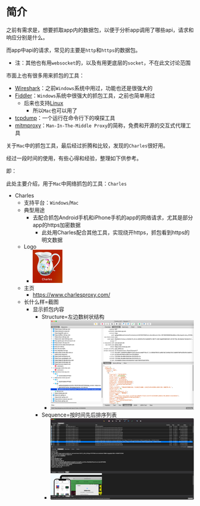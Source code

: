 # 简介

之前有需求是，想要抓取app内的数据包，以便于分析app调用了哪些api，请求和响应分别是什么。

而app中api的请求，常见的主要是`http`和`https`的数据包。

* 注：其他也有用`websocket`的，以及有用更底层的`socket`，不在此文讨论范围

市面上也有很多用来抓包的工具：

* [Wireshark](https://www.wireshark.org)：之前`Windows`系统中用过，功能也还是很强大的
* [Fiddler](https://www.telerik.com/fiddler)：`Windows`系统中很强大的抓包工具，之前也简单用过
  * 后来也支持[Linux](http://telerik-fiddler.s3.amazonaws.com/fiddler/fiddler-linux.zip)
    * 所以`Mac`也可以用了
* [tcpdump](https://www.tcpdump.org)：一个运行在命令行下的嗅探工具
* [mitmproxy](https://mitmproxy.org)：`Man-In-The-Middle Proxy`的简称，免费和开源的交互式代理工具

关于`Mac`中的抓包工具，最后经过折腾和比较，发现的`Charles`很好用。

经过一段时间的使用，有些心得和经验，整理如下供参考。

即：

此处主要介绍，用于`Mac`中网络抓包的工具：`Charles`

* Charles
  * 支持平台：`Windows`/`Mac`
  * 典型用途
    * 去配合抓包Android手机和iPhone手机的app的网络请求，尤其是部分app的https加密数据
      * 此处用Charles配合其他工具，实现绕开https，抓包看到https的明文数据
  * Logo
    * ![charles_logo](../assets/img/charles_logo.png)
  * 主页
    * https://www.charlesproxy.com/
  * 长什么样=截图
    * 显示抓包内容
      * Structure=左边数树状结构
        * ![charles_ui_structure](../assets/img/charles_ui_structure.png)
      * Sequence=按时间先后排序列表
        * ![](../assets/img/charles_ui_sequence.png)
